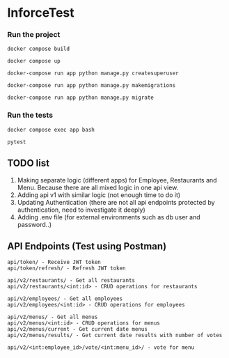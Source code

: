 # InforceTest

### Run the project

    docker compose build

    docker compose up

    docker-compose run app python manage.py createsuperuser 

    docker-compose run app python manage.py makemigrations 

    docker-compose run app python manage.py migrate 

### Run the tests
    docker compose exec app bash

    pytest

## TODO list
1. Making separate logic (different apps) for Employee, Restaurants and Menu. Because there are all mixed logic in one api view.
2. Adding api v1 with similar logic (not enough time to do it)
3. Updating Authentication (there are not all api endpoints protected by authentication, need to investigate it deeply)
4. Adding .env file (for external environments such as db user and password..)

## API Endpoints (Test using Postman)
    api/token/ - Receive JWT token
    api/token/refresh/ - Refresh JWT token

    api/v2/restaurants/ - Get all restaurants
    api/v2/restaurants/<int:id> - CRUD operations for restaurants

    api/v2/employees/ - Get all employees
    api/v2/employees/<int:id> - CRUD operations for employees

    api/v2/menus/ - Get all menus
    api/v2/menus/<int:id> - CRUD operations for menus
    api/v2/menus/current - Get current date menus
    api/v2/menus/results/ - Get current date results with number of votes

    api/v2/<int:employee_id>/vote/<int:menu_id>/ - vote for menu
